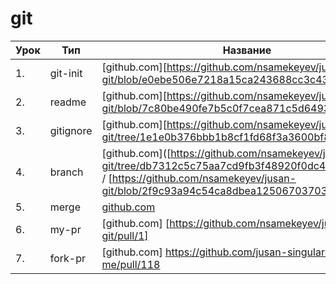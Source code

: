 # git

| Урок | Тип               | Название  | Ссылка                     |
| ---- | ----------------- | --------- | -------------------------- |
| 1.   |  git-init  | [github.com][https://github.com/nsamekeyev/jusan-git/blob/e0ebe506e7218a15ca243688cc3c43e22fbd66bc] |
| 2.   |  readme    | [github.com][https://github.com/nsamekeyev/jusan-git/blob/7c80be490fe7b5c0f7cea871c5d64938a718b962] |
| 3.   |  gitignore | [github.com][https://github.com/nsamekeyev/jusan-git/tree/1e1e0b376bbb1b8cf1fd68f3a3600bf8cee4285a] |
| 4.   |  branch    | [github.com]([https://github.com/nsamekeyev/jusan-git/tree/db7312c5c75aa7cd9fb3f48920f0dc4b8b364b52] / [https://github.com/nsamekeyev/jusan-git/blob/2f9c93a94c54ca8dbea12506703703974a5fa2d3] |
| 5.   |  merge     | [github.com](./merge/)     |
| 6.   |  my-pr     | [github.com] [https://github.com/nsamekeyev/jusan-git/pull/1] |
| 7.   |  fork-pr   | [github.com] https://github.com/jusan-singularity/fork-me/pull/118   |
